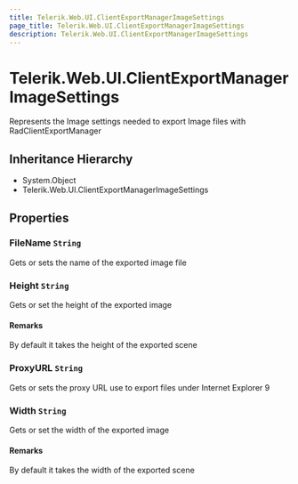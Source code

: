 ```yaml
---
title: Telerik.Web.UI.ClientExportManagerImageSettings
page_title: Telerik.Web.UI.ClientExportManagerImageSettings
description: Telerik.Web.UI.ClientExportManagerImageSettings
---
```


# Telerik.Web.UI.ClientExportManagerImageSettings

Represents the Image settings needed to export Image files with RadClientExportManager

## Inheritance Hierarchy

* System.Object
* Telerik.Web.UI.ClientExportManagerImageSettings

## Properties

###  FileName `String`

Gets or sets the name of the exported image file

###  Height `String`

Gets or set the height of the exported image

#### Remarks
By default it takes the height of the exported scene

###  ProxyURL `String`

Gets or sets the proxy URL use to export files under Internet Explorer 9

###  Width `String`

Gets or set the width of the exported image

#### Remarks
By default it takes the width of the exported scene

